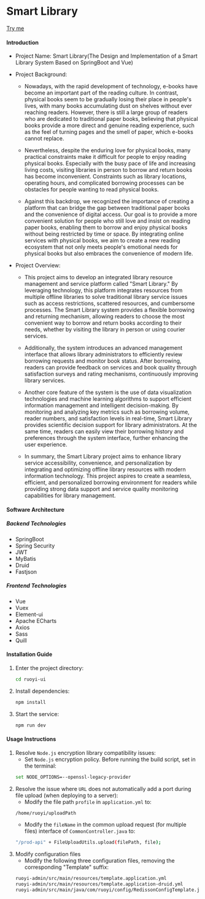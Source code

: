# Smart Library

[Try me](http://47.93.44.153/)

#### Introduction
- Project Name: Smart Library(The Design and Implementation of a Smart Library System Based on SpringBoot and Vue)
- Project Background:
    - Nowadays, with the rapid development of technology, e-books have become an important part of the reading culture. In contrast, physical books seem to be gradually losing their place in people's lives, with many books accumulating dust on shelves without ever reaching readers. However, there is still a large group of readers who are dedicated to traditional paper books, believing that physical books provide a more direct and genuine reading experience, such as the feel of turning pages and the smell of paper, which e-books cannot replace.

    - Nevertheless, despite the enduring love for physical books, many practical constraints make it difficult for people to enjoy reading physical books. Especially with the busy pace of life and increasing living costs, visiting libraries in person to borrow and return books has become inconvenient. Constraints such as library locations, operating hours, and complicated borrowing processes can be obstacles for people wanting to read physical books.

    - Against this backdrop, we recognized the importance of creating a platform that can bridge the gap between traditional paper books and the convenience of digital access. Our goal is to provide a more convenient solution for people who still love and insist on reading paper books, enabling them to borrow and enjoy physical books without being restricted by time or space. By integrating online services with physical books, we aim to create a new reading ecosystem that not only meets people's emotional needs for physical books but also embraces the convenience of modern life.

- Project Overview:
    - This project aims to develop an integrated library resource management and service platform called "Smart Library." By leveraging technology, this platform integrates resources from multiple offline libraries to solve traditional library service issues such as access restrictions, scattered resources, and cumbersome processes. The Smart Library system provides a flexible borrowing and returning mechanism, allowing readers to choose the most convenient way to borrow and return books according to their needs, whether by visiting the library in person or using courier services.

    - Additionally, the system introduces an advanced management interface that allows library administrators to efficiently review borrowing requests and monitor book status. After borrowing, readers can provide feedback on services and book quality through satisfaction surveys and rating mechanisms, continuously improving library services.

    - Another core feature of the system is the use of data visualization technologies and machine learning algorithms to support efficient information management and intelligent decision-making. By monitoring and analyzing key metrics such as borrowing volume, reader numbers, and satisfaction levels in real-time, Smart Library provides scientific decision support for library administrators. At the same time, readers can easily view their borrowing history and preferences through the system interface, further enhancing the user experience.

    - In summary, the Smart Library project aims to enhance library service accessibility, convenience, and personalization by integrating and optimizing offline library resources with modern information technology. This project aspires to create a seamless, efficient, and personalized borrowing environment for readers while providing strong data support and service quality monitoring capabilities for library management.

#### Software Architecture
##### Backend Technologies
- SpringBoot
- Spring Security
- JWT
- MyBatis
- Druid
- Fastjson

##### Frontend Technologies
- Vue
- Vuex
- Element-ui
- Apache ECharts
- Axios
- Sass
- Quill

#### Installation Guide

1. Enter the project directory:
   ```bash
   cd ruoyi-ui
   ```
2. Install dependencies:
   ```bash
   npm install
   ```
3. Start the service:
   ```bash
   npm run dev
   ```

#### Usage Instructions

1. Resolve `Node.js` encryption library compatibility issues:
   - Set `Node.js` encryption policy. Before running the build script, set in the terminal:
   ```bash
   set NODE_OPTIONS=--openssl-legacy-provider
   ```
2. Resolve the issue where `URL` does not automatically add a port during file upload (when deploying to a server):
   - Modify the file path `profile` in `application.yml` to:
   ```bash
   /home/ruoyi/uploadPath
   ```
   - Modify the `fileName` in the common upload request (for multiple files) interface of `CommonController.java` to:
   ```bash
   "/prod-api" + FileUploadUtils.upload(filePath, file);
   ```
3. Modify configuration files
   - Modify the following three configuration files, removing the corresponding "Template" suffix:
   ```bash
   ruoyi-admin/src/main/resources/template.application.yml
   ruoyi-admin/src/main/resources/template.application-druid.yml
   ruoyi-admin/src/main/java/com/ruoyi/config/RedissonConfigTemplate.java
   ```
